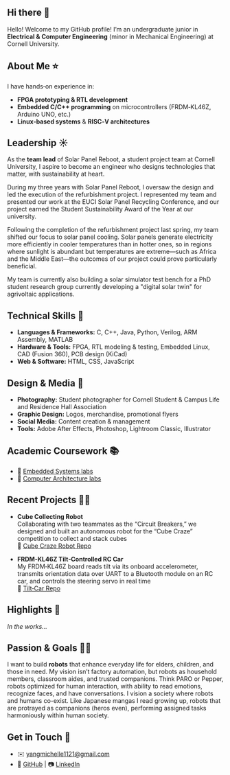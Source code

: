 ## Hi there 👋

Hello! Welcome to my GitHub profile! I’m an undergraduate junior in **Electrical & Computer Engineering** (minor in Mechanical Engineering) at Cornell University.  

## About Me ⭐️
I have hands‑on experience in:
- **FPGA prototyping & RTL development**
- **Embedded C/C++ programming** on microcontrollers (FRDM‑KL46Z, Arduino UNO, etc.)
- **Linux‑based systems** & **RISC‑V architectures**

## Leadership ☀️
As the **team lead** of Solar Panel Reboot, a student project team at Cornell University, I aspire to become an engineer who designs technologies that matter, with sustainability at heart. 

During my three years with Solar Panel Reboot, I oversaw the design and led the execution of the refurbishment project. I represented my team and presented our work at the EUCI Solar Panel Recycling Conference, and our project earned the Student Sustainability Award of the Year at our university. 

Following the completion of the refurbishment project last spring, my team shifted our focus to solar panel cooling. Solar panels generate electricity more efficiently in cooler temperatures than in hotter ones, so in regions where sunlight is abundant but temperatures are extreme—such as Africa and the Middle East—the outcomes of our project could prove particularly beneficial. 

My team is currently also building a solar simulator test bench for a PhD student research group currently developing a "digital solar twin" for agrivoltaic applications. 


## Technical Skills 🧰
- **Languages & Frameworks:** C, C++, Java, Python, Verilog, ARM Assembly, MATLAB  
- **Hardware & Tools:** FPGA, RTL modeling & testing, Embedded Linux, CAD (Fusion 360), PCB design (KiCad)  
- **Web & Software:** HTML, CSS, JavaScript

## Design & Media 📸
- **Photography:** Student photographer for Cornell Student & Campus Life and Residence Hall Association  
- **Graphic Design:** Logos, merchandise, promotional flyers  
- **Social Media:** Content creation & management  
- **Tools:** Adobe After Effects, Photoshop, Lightroom Classic, Illustrator  

## Academic Coursework 📚
- 🔗 [Embedded Systems labs](https://github.com/myang1121/Embedded-System)
- 🔗 [Computer Architecture labs](https://github.com/myang1121/Computer-Architecture)

## Recent Projects 🔧🤖
- **Cube Collecting Robot**  
  Collaborating with two teammates as the “Circuit Breakers,” we designed and built an autonomous robot for the “Cube Craze” competition to collect and stack cubes  
  🔗 [Cube Craze Robot Repo](https://github.com/myang1121/Cube-Craze-Robot-Project)

- **FRDM‑KL46Z Tilt‑Controlled RC Car**  
  My FRDM‑KL46Z board reads tilt via its onboard accelerometer, transmits orientation data over UART to a Bluetooth module on an RC car, and controls the steering servo in real time  
  🔗 [Tilt‑Car Repo](https://github.com/myang1121/RC-Car-FRDM-KL46Z-Accelerometer-Steering-Project)
  

## Highlights 🌟
_In the works…_  

## Passion & Goals 🤖💛
I want to build **robots** that enhance everyday life for elders, children, and those in need. My vision isn’t factory automation, but robots as household members, classroom aides, and trusted companions. Think PARO or Pepper, robots optimized for human interaction, with ability to read emotions, recognize faces, and have conversations. I vision a society where robots and humans co-exist. Like Japanese mangas I read growing up, robots that are protrayed as companions (heros even), performing assigned tasks harmoniously within human society. 


## Get in Touch 📮
- ✉️  yangmichelle1121@gmail.com
- 🔗  [GitHub](https://github.com/myang1121) | 📷  [LinkedIn](www.linkedin.com/in/michelle-yang-63080225b)  
<!--
**myang1121/myang1121** is a ✨ _special_ ✨ repository because its `README.md` (this file) appears on your GitHub profile.

Here are some ideas to get you started:

- 🔭 I’m currently working on ...
- 🌱 I’m currently learning ...
- 👯 I’m looking to collaborate on ...
- 🤔 I’m looking for help with ...
- 💬 Ask me about ...
- 📫 How to reach me: ...
- 😄 Pronouns: ...
- ⚡ Fun fact: ...
-->
